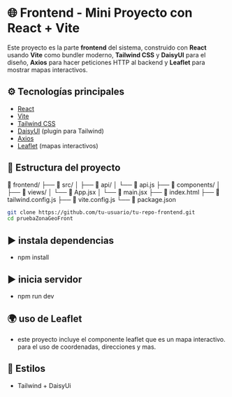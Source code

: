 # 🌐 Frontend - Mini Proyecto con React + Vite

Este proyecto es la parte **frontend** del sistema, construido con **React** usando **Vite** como bundler moderno, **Tailwind CSS** y **DaisyUI** para el diseño, **Axios** para hacer peticiones HTTP al backend y **Leaflet** para mostrar mapas interactivos.

## ⚙️ Tecnologías principales

- [React](https://reactjs.org/)
- [Vite](https://vitejs.dev/)
- [Tailwind CSS](https://tailwindcss.com/)
- [DaisyUI](https://daisyui.com/) (plugin para Tailwind)
- [Axios](https://axios-http.com/)
- [Leaflet](https://leafletjs.com/) (mapas interactivos)

## 🧱 Estructura del proyecto

📂 frontend/ 
  ├── 📁 src/ │
    ├── 📁 api/ │ 
      └── 📄 api.js
    ├── 📁 components/ │ 
    ├── 📁 views/ │ 
    └── 📄 App.jsx │ 
    └── 📄 main.jsx 
  ├── 📄 index.html 
  ├── 📄 tailwind.config.js 
  ├── 📄 vite.config.js 
  └── 📄 package.json

```bash
git clone https://github.com/tu-usuario/tu-repo-frontend.git
cd pruebaZonaGeoFront
```

## ▶️ instala dependencias
  - npm install
## ▶️ inicia servidor
  - npm run dev

## 🌍 uso de Leaflet
  - este proyecto incluye el componente leaflet que es un mapa interactivo. para el uso de coordenadas, direcciones y mas.


## 🎨 Estilos 
  - Tailwind + DaisyUi

















